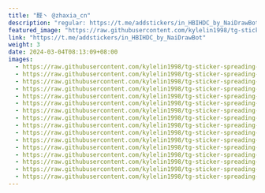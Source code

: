 ```yaml
---
title: "醛丶 @zhaxia_cn"
description: "regular: https://t.me/addstickers/in_HBIHDC_by_NaiDrawBot"
featured_image: "https://raw.githubusercontent.com/kylelin1998/tg-sticker-spreading-worldwide-images/main/img/150867ee-8f6c-479e-b2d6-2bc402d1b378.jpg"
link: "https://t.me/addstickers/in_HBIHDC_by_NaiDrawBot"
weight: 3
date: 2024-03-04T08:13:09+08:00
images:
  - https://raw.githubusercontent.com/kylelin1998/tg-sticker-spreading-worldwide-images/main/img/150867ee-8f6c-479e-b2d6-2bc402d1b378.jpg
  - https://raw.githubusercontent.com/kylelin1998/tg-sticker-spreading-worldwide-images/main/img/6ed1ed42-35e3-4842-97a8-5f19b283b0b9.jpg
  - https://raw.githubusercontent.com/kylelin1998/tg-sticker-spreading-worldwide-images/main/img/00a20b9b-bf85-47cc-92a1-a1146729b3cf.jpg
  - https://raw.githubusercontent.com/kylelin1998/tg-sticker-spreading-worldwide-images/main/img/faa947d8-841d-4375-90f5-a2293f70669f.jpg
  - https://raw.githubusercontent.com/kylelin1998/tg-sticker-spreading-worldwide-images/main/img/d4578854-bbf2-4433-bb85-15f9c54fbab9.jpg
  - https://raw.githubusercontent.com/kylelin1998/tg-sticker-spreading-worldwide-images/main/img/fb21c790-0f72-438b-a7f1-da6b80661a6e.jpg
  - https://raw.githubusercontent.com/kylelin1998/tg-sticker-spreading-worldwide-images/main/img/fe5a0800-3dad-4344-9fc1-518f58718790.jpg
  - https://raw.githubusercontent.com/kylelin1998/tg-sticker-spreading-worldwide-images/main/img/a70f6a5e-8fd2-445e-8f95-4ef4a28d52b9.jpg
  - https://raw.githubusercontent.com/kylelin1998/tg-sticker-spreading-worldwide-images/main/img/44cbfbef-6535-451b-80fb-e2464bb6c9b5.jpg
  - https://raw.githubusercontent.com/kylelin1998/tg-sticker-spreading-worldwide-images/main/img/709ddbe4-0be0-481e-bca1-0321769b0a7a.jpg
  - https://raw.githubusercontent.com/kylelin1998/tg-sticker-spreading-worldwide-images/main/img/a69580d9-7e26-48cf-9300-93dd918ec66a.jpg
  - https://raw.githubusercontent.com/kylelin1998/tg-sticker-spreading-worldwide-images/main/img/6b4d3dd7-5247-4965-8a9c-da323335ef5a.jpg
  - https://raw.githubusercontent.com/kylelin1998/tg-sticker-spreading-worldwide-images/main/img/f800bac1-95ba-40a1-acd9-929b8a9f48b5.jpg
  - https://raw.githubusercontent.com/kylelin1998/tg-sticker-spreading-worldwide-images/main/img/c72f2cd7-ddc4-4794-9b59-f748cae62245.jpg
  - https://raw.githubusercontent.com/kylelin1998/tg-sticker-spreading-worldwide-images/main/img/d194a8bd-6571-4ed9-a08d-03d863412163.jpg
  - https://raw.githubusercontent.com/kylelin1998/tg-sticker-spreading-worldwide-images/main/img/6e9325d2-f909-4177-873b-aa233b04729d.jpg
---
```

